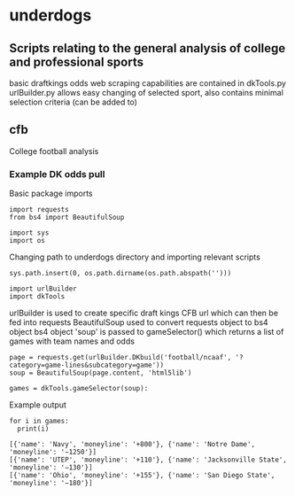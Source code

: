 # underdogs
## Scripts relating to the general analysis of college and professional sports
basic draftkings odds web scraping capabilities are contained in dkTools.py <br>
urlBuilder.py allows easy changing of selected sport, also contains minimal selection criteria (can be added to)

## cfb
College football analysis
### Example DK odds pull
Basic package imports
```
import requests
from bs4 import BeautifulSoup

import sys
import os
```
Changing path to underdogs directory and importing relevant scripts
```
sys.path.insert(0, os.path.dirname(os.path.abspath('')))

import urlBuilder
import dkTools
```
urlBuilder is used to create specific draft kings CFB url which can then be fed into requests
BeautifulSoup used to convert requests object to bs4 object
bs4 object 'soup' is passed to gameSelector() which returns a list of games with team names and odds
```
page = requests.get(urlBuilder.DKbuild('football/ncaaf', '?category=game-lines&subcategory=game'))
soup = BeautifulSoup(page.content, 'html5lib')

games = dkTools.gameSelector(soup):
```
Example output
```
for i in games:
  print(i)

[{'name': 'Navy', 'moneyline': '+800'}, {'name': 'Notre Dame', 'moneyline': '−1250'}]
[{'name': 'UTEP', 'moneyline': '+110'}, {'name': 'Jacksonville State', 'moneyline': '−130'}]
[{'name': 'Ohio', 'moneyline': '+155'}, {'name': 'San Diego State', 'moneyline': '−180'}]
```
